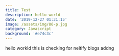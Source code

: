 ```yaml
---
title: Test
description: hello world
date: '2019-12-27 01:31:15'
image: /assets/img/86-p.jpg
category: Javascript
background: '#e74c3c'
---
```

hello workld this is checking for neltify blogs addng
